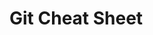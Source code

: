 # Git Cheat Sheet

<object data="../week4/Atlassian-Git-Cheatsheet.pdf" type="application/pdf" width="100%" height="900px"></object>

